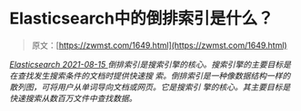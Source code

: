 <!--yml
category: 未分类
date: 0001-01-01 00:00:00
-->

# Elasticsearch中的倒排索引是什么？

> 原文：[https://zwmst.com/1649.html](https://zwmst.com/1649.html)

   [ *Elasticsearch* ](https://zwmst.com/elasticsearch)*[ <time datetime="2021-08-15T16:01:28+08:00"> 2021-08-15 </time> ](https://zwmst.com/1649.html)  倒排索引是搜索引擎的核心。搜索引擎的主要目标是在查找发生搜索条件的文档时提供快速搜 索。倒排索引是一种像数据结构一样的散列图，可将用户从单词导向文档或网页。它是搜索引 擎的核心。其主要目标是快速搜索从数百万文件中查找数据。*